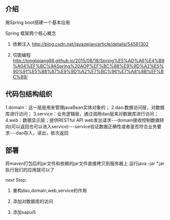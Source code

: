 ## 介绍
用Spring boot搭建一个基本应用

Spring 框架两个核心概念
1. 依赖注入
http://blog.csdn.net/javazejian/article/details/54561302

2. 切面编程
http://longliqiang88.github.io/2015/08/18/Spring%E5%AD%A6%E4%B9%A04%EF%BC%9ASpring%20AOP%EF%BC%88%E9%9D%A2%E5%90%91%E5%88%87%E9%9D%A2%E7%BC%96%E7%A8%8B%EF%BC%89/


## 代码包结构组织
1.domain：这一层是用来管理javaBean实体对象的；
2.dao:数据访问层，对数据库进行访问；
3.service：业务逻辑层，通过调用dao层来对数据库进行访问；
4.web：数据显示层；提供RESTful API
web发出请求---domain接收控制数据转向(可以返回也可以进入service)---service验证数据正确性或者是否符合业务要求---dao存入，读出，依次返回

## 部署
将maven打包后的jar文件和依赖的jar文件直接拷贝到服务器上
运行java -jar *.jar 执行我们的应用就可以了


next Step:
1. 重构dao,domain,web,service的作用

2. 添加对数据库的访问

3. 添加sapui5